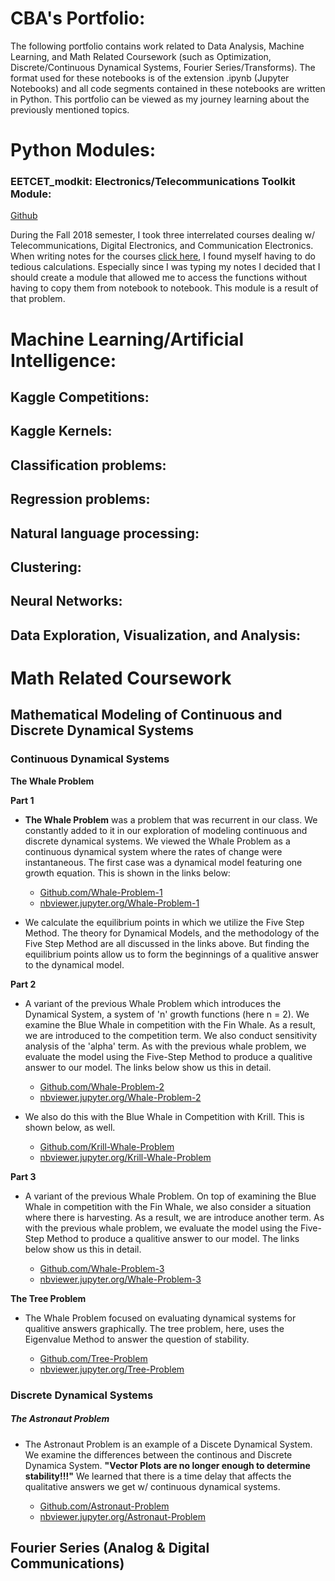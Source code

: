 # CBA's Portfolio:

The following portfolio contains work related to Data Analysis, Machine Learning, and Math Related Coursework (such as Optimization, Discrete/Continuous Dynamical Systems, Fourier Series/Transforms). The format used for these notebooks is of the extension .ipynb (Jupyter Notebooks) and all code segments contained in these notebooks are written in Python. This portfolio can be viewed as my journey learning about the previously mentioned topics. 

# Python Modules:

### EETCET_modkit: Electronics/Telecommunications Toolkit Module:

[Github](https://github.com/deaththeberry/ML-AI-HKG_Portfolio/tree/master/Projects/EETCET_modkit)

During the Fall 2018 semester, I took three interrelated courses dealing w/ Telecommunications, Digital Electronics, and Communication Electronics. When writing notes for the courses [click here](https://github.com/deaththeberry/ML-AI-HKG_Portfolio/tree/master/Labs), I found myself having to do tedious calculations. Especially since I was typing my notes I decided that I should create a module that allowed me to access the functions without having to copy them from notebook to notebook. This module is a result of that problem.

# Machine Learning/Artificial Intelligence:

## Kaggle Competitions:

## Kaggle Kernels:

## Classification problems:

## Regression problems:

## Natural language processing:

## Clustering:

## Neural Networks:

## Data Exploration, Visualization, and Analysis:

# Math Related Coursework

## Mathematical Modeling of Continuous and Discrete Dynamical Systems

### Continuous Dynamical Systems

**The Whale Problem**

**Part 1**

* **The Whale Problem** was a problem that was recurrent in our class. We constantly added to it in our exploration of modeling continuous and discrete dynamical systems. We viewed the Whale Problem as a continuous dynamical system where the rates of change were instantaneous. The first case was a dynamical model featuring one growth equation. This is shown in the links below: 

	* [Github.com/Whale-Problem-1](https://github.com/deaththeberry/ML-AI-HKG_Portfolio/blob/master/Labs/MAT%204880-D692%20(Math%20Modeling%20II)/MAT%204880-D692%20(Math%20Modeling%20II)%20Whale%20Problem%201.ipynb) 
	* [nbviewer.jupyter.org/Whale-Problem-1](https://nbviewer.jupyter.org/github/deaththeberry/ML-AI-HKG_Portfolio/blob/master/Labs/MAT%204880-D692%20%28Math%20Modeling%20II%29/MAT%204880-D692%20%28Math%20Modeling%20II%29%20Whale%20Problem%201.ipynb?flush_cache=true)

* We calculate the equilibrium points in which we utilize the Five Step Method. The theory for Dynamical Models, and the methodology of the Five Step Method are all discussed in the links above. But finding the equilibrium points allow us to form the beginnings of a qualitive answer to the dynamical model. 

**Part 2**

* A variant of the previous Whale Problem which introduces the Dynamical System, a system of 'n' growth functions (here n = 2). We examine the Blue Whale in competition with the Fin Whale. As a result, we are introduced to the competition term. We also conduct sensitivity analysis of the 'alpha' term. As with the previous whale problem, we evaluate the model using the Five-Step Method to produce a qualitive answer to our model. The links below show us this in detail. 

	* [Github.com/Whale-Problem-2](https://github.com/deaththeberry/ML-AI-HKG_Portfolio/blob/master/Labs/MAT%204880-D692%20(Math%20Modeling%20II)/MAT%204880-D692%20(Math%20Modeling%20II)%20Whale%20Problem%202.ipynb) 
	* [nbviewer.jupyter.org/Whale-Problem-2](https://nbviewer.jupyter.org/github/deaththeberry/ML-AI-HKG_Portfolio/blob/master/Labs/MAT%204880-D692%20%28Math%20Modeling%20II%29/MAT%204880-D692%20%28Math%20Modeling%20II%29%20Whale%20Problem%202.ipynb?flush_cache=true)

* We also do this with the Blue Whale in Competition with Krill. This is shown below, as well.

	* [Github.com/Krill-Whale-Problem](https://github.com/deaththeberry/ML-AI-HKG_Portfolio/blob/master/Labs/MAT%204880-D692%20(Math%20Modeling%20II)/MAT%204880-D692%20(Math%20Modeling%20II)%20Krill%2C%20Whale%2C%20SIR%20Problem%20HW%202.ipynb) 
	* [nbviewer.jupyter.org/Krill-Whale-Problem](https://nbviewer.jupyter.org/github/deaththeberry/ML-AI-HKG_Portfolio/blob/master/Labs/MAT%204880-D692%20%28Math%20Modeling%20II%29/MAT%204880-D692%20%28Math%20Modeling%20II%29%20Krill%2C%20Whale%2C%20SIR%20Problem%20HW%202.ipynb?flush_cache=true)

**Part 3**

* A variant of the previous Whale Problem. On top of examining the Blue Whale in competition with the Fin Whale, we also consider a situation where there is harvesting. As a result, we are introduce another term. As with the previous whale problem, we evaluate the model using the Five-Step Method to produce a qualitive answer to our model. The links below show us this in detail. 

	* [Github.com/Whale-Problem-3](https://github.com/deaththeberry/ML-AI-HKG_Portfolio/blob/master/Labs/MAT%204880-D692%20(Math%20Modeling%20II)/MAT%204880-D692%20(Math%20Modeling%20II)%20Whale%20Problem%203.ipynb) 
	* [nbviewer.jupyter.org/Whale-Problem-3](https://nbviewer.jupyter.org/github/deaththeberry/ML-AI-HKG_Portfolio/blob/master/Labs/MAT%204880-D692%20%28Math%20Modeling%20II%29/MAT%204880-D692%20%28Math%20Modeling%20II%29%20Whale%20Problem%203.ipynb?flush_cache=true)

**The Tree Problem**

* The Whale Problem focused on evaluating dynamical systems for qualitive answers graphically. The tree problem, here, uses the Eigenvalue Method to answer the question of stability.

	* [Github.com/Tree-Problem](https://github.com/deaththeberry/ML-AI-HKG_Portfolio/blob/master/Labs/MAT%204880-D692%20(Math%20Modeling%20II)/MAT%204880-D692%20(Math%20Modeling%20II)%20Tree%20Model.ipynb) 
	* [nbviewer.jupyter.org/Tree-Problem](https://nbviewer.jupyter.org/github/deaththeberry/ML-AI-HKG_Portfolio/blob/master/Labs/MAT%204880-D692%20%28Math%20Modeling%20II%29/MAT%204880-D692%20%28Math%20Modeling%20II%29%20Tree%20Model.ipynb?flush_cache=true)

### Discrete Dynamical Systems	

##### The Astronaut Problem

* The Astronaut Problem is an example of a Discete Dynamical System. We examine the differences between the continous and Discrete Dynamica System. **"Vector Plots are no longer enough to determine stability!!!"** We learned that there is a time delay that affects the qualitative answers we get w/ continuous dynamical systems. 

	* [Github.com/Astronaut-Problem](https://github.com/deaththeberry/ML-AI-HKG_Portfolio/blob/master/Labs/MAT%204880-D692%20(Math%20Modeling%20II)/MAT%204880-D692%20(Math%20Modeling%20II)%20Astronaut%20Problem.ipynb) 
	* [nbviewer.jupyter.org/Astronaut-Problem](https://nbviewer.jupyter.org/github/deaththeberry/ML-AI-HKG_Portfolio/blob/master/Labs/MAT%204880-D692%20%28Math%20Modeling%20II%29/MAT%204880-D692%20%28Math%20Modeling%20II%29%20Astronaut%20Problem.ipynb?flush_cache=true)

## Fourier Series (Analog & Digital Communications)

